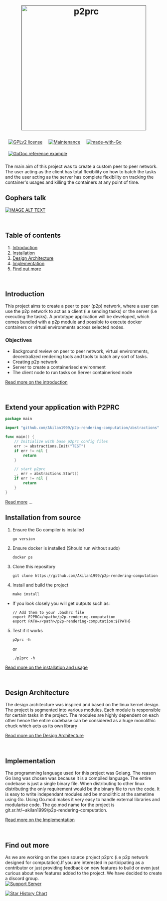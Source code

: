 
<h1 align="center">
  <br>
  <a href=""><img src="https://raw.githubusercontent.com/Akilan1999/p2p-rendering-computation/master/Docs/images/p2prclogo.png" alt="p2prc" width="400"></a>
  <br>
</h1>

<!-- seperator -->

<div style="display:flex;flex-wrap:wrap;">
  <a href="http://perso.crans.org/besson/LICENSE.html"><img alt="GPLv2 license" src="https://img.shields.io/badge/License-GPLv2-blue.svg" style="padding:5px;margin:5px;" /></a>
  <a href="https://GitHub.com/Akilan1999/p2p-rendering-computation/graphs/commit-activity"><img alt="Maintenance" src="https://img.shields.io/badge/Maintained%3F-yes-green.svg" style="padding:5px;margin:5px;" /></a>
  <a href="http://golang.org"><img alt="made-with-Go" src="https://img.shields.io/badge/Made%20with-Go-1f425f.svg" style="padding:5px;margin:5px;" /></a>
  <a href="https://pkg.go.dev/git.sr.ht/~akilan1999/p2p-rendering-computation"><img alt="GoDoc reference example" src="https://img.shields.io/badge/godoc-reference-blue.svg" style="padding:5px;margin:5px;" /></a>
</div>

The main aim of this project was to create a custom peer to peer network. The user acting as the
client has total flexibility on how to batch the tasks and the user acting as the server has complete
flexibility on tracking the container's usages and killing the containers at any point of time. 

## Gophers talk 
[![IMAGE ALT TEXT](https://i.ytimg.com/vi/ovcZLEhQxWk/hqdefault.jpg)](https://www.youtube.com/watch?v=ovcZLEhQxWk "P2PRC - Gophers monthly talk")

<br>

## Table of contents
1. [Introduction](#Introduction)
2. [Installation](#Installation.md)
3. [Design Architecture](#Design-Architecture)
4. [Implementation](#Implementation) 
5. [Find out more](#Find-out-more)

<br>

## Introduction
This project aims to create a peer to peer (p2p) network, where a user can use the p2p network to act as a client (i.e sending tasks) or the server (i.e executing the tasks). A prototype application will be developed, which comes bundled with a p2p module and possible to execute docker containers or virtual environments across selected nodes.

### Objectives
- Background review on peer to peer network, virtual environments, decentralized rendering tools and tools to batch any sort of tasks.
- Creating p2p network
- Server to create a containerised environment
- The client node to run tasks on Server containerised node

[Read more on the introduction](Docs/Introduction.md)

<br>

## Extend your application with P2PRC 
```go
package main

import "github.com/Akilan1999/p2p-rendering-computation/abstractions"

func main() {
    // Initialize with base p2prc config files
    err := abstractions.Init("TEST")
    if err != nil {
        return
    }

    // start p2prc
    _, err = abstractions.Start()
    if err != nil {
        return
    }
}
```
[Read more](Docs/Abstractions.md) ...

## Installation from source
1. Ensure the Go compiler is installed 
   ```
   go version
   ```
3. Ensure docker is installed (Should run without sudo)
   ```
   docker ps
   ```
3. Clone this repository 
   ```
   git clone https://github.com/Akilan1999/p2p-rendering-computation
   ```
4. Install and build the project
   ```
   make install 
   ```
- If you look closely you will get outputs such as:
   ```
   // Add them to your .bashrc file      
   export P2PRC=/<path>/p2p-rendering-computation
   export PATH=/<path>/p2p-rendering-computation:${PATH}
   ```

5. Test if it works 
   ```
   p2prc -h 
   ```
   or 
   ```
   ./p2prc -h 
   ```
[Read more on the installation and usage](Docs/Installation.md)

<br>

## Design Architecture 
The design architecture was inspired and based on the linux kernel design. The project is segmented into various modules. Each module is responsible for certain tasks in the project. The modules are highly dependent on each other hence the entire codebase can be considered as a huge monolithic chuck which acts as its own library

[Read more on the Design Architecture](Docs/DesignArchtectureIntro.md)

<br>

## Implementation
The programming language used for this project was Golang. The reason Go lang was chosen was because it is a compiled language. The entire codebase is just a single binary file. When distributing to other linux distributing the only requirement would be the binary file to run the code. It is easy to write independant modules and be monolithic at the sametime using Go. Using Go.mod makes it very easy to handle external libraries and modularise code. The go.mod name for the project is git.sr.ht/~akilan1999/p2p-rendering-computation.

[Read more on the Implementation](Docs/Implementation.md)

<br>

## Find out more
As we are working on the open source project p2prc (i.e  p2p network designed for computation).If you are interested in participating as a contributor
or just providing feedback on new features to build  or even just curious about new features added to the project. We have decided to create a discord group.                 
[![Support Server](https://discordapp.com/api/guilds/854397492795277322/widget.png?style=banner2)](https://discord.gg/b4nRGTjYqy)

[![Star History Chart](https://api.star-history.com/svg?repos=Akilan1999/p2p-rendering-computation&type=Date)](https://github.com/Gaurav-Gosain)

